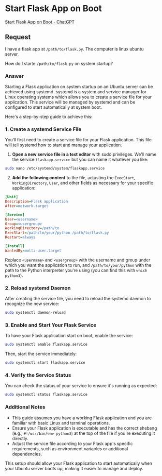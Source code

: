 # Start Flask App on Boot

[Start Flask App on Boot - ChatGPT](https://chat.openai.com/share/ebd2a89d-e33b-47c3-8463-e072ebc186ba)

## Request

I have a flask app at `/path/to/flask.py`. The computer is linux ubuntu server.

How do I starte `/path/to/flask.py` on system startup?

### Answer

Starting a Flask application on system startup on an Ubuntu server can be achieved using systemd. systemd is a system and service manager for Linux operating systems which allows you to create a service file for your application. This service will be managed by systemd and can be configured to start automatically at system boot.

Here's a step-by-step guide to achieve this:

### 1. Create a systemd Service File

You'll first need to create a service file for your Flask application. This file will tell systemd how to start and manage your application.

1. **Open a new service file in a text editor** with sudo privileges. We'll name the service `flaskapp.service` but you can name it whatever you like:

```bash
sudo nano /etc/systemd/system/flaskapp.service
```

2. **Add the following content** to the file, adjusting the `ExecStart`, `WorkingDirectory`, `User`, and other fields as necessary for your specific application:

```ini
[Unit]
Description=Flask application
After=network.target

[Service]
User=<username>
Group=<usergroup>
WorkingDirectory=/path/to
ExecStart=/path/to/your/python /path/to/flask.py
Restart=always

[Install]
WantedBy=multi-user.target
```

Replace `<username>` and `<usergroup>` with the username and group under which you want the application to run, and `/path/to/your/python` with the path to the Python interpreter you're using (you can find this with `which python3`).

### 2. Reload systemd Daemon

After creating the service file, you need to reload the systemd daemon to recognize the new service:

```bash
sudo systemctl daemon-reload
```

### 3. Enable and Start Your Flask Service

To have your Flask application start on boot, enable the service:

```bash
sudo systemctl enable flaskapp.service
```

Then, start the service immediately:

```bash
sudo systemctl start flaskapp.service
```

### 4. Verify the Service Status

You can check the status of your service to ensure it's running as expected:

```bash
sudo systemctl status flaskapp.service
```

### Additional Notes

- This guide assumes you have a working Flask application and you are familiar with basic Linux and terminal operations.
- Ensure your Flask application is executable and has the correct shebang (e.g., `#!/usr/bin/env python3`) at the top of the file if you're executing it directly.
- Adjust the service file according to your Flask app's specific requirements, such as environment variables or additional dependencies.

This setup should allow your Flask application to start automatically when your Ubuntu server boots up, making it easier to manage and deploy.